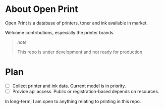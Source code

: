 # About Open Print

Open Print is a database of printers, toner and ink available in market.

Welcome contributions, especially the printer brands.

> *note*
>
> This repo is under development and not ready for production

# Plan

- [ ] Collect printer and ink data. Current model is in priority.
- [ ] Provide api access. Public or registration-based depends on resources.

In long-term, I am open to anything relating to printing in this repo.
